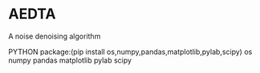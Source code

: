 # AEDTA
A noise denoising algorithm

PYTHON package:(pip install os,numpy,pandas,matplotlib,pylab,scipy)
os
numpy
pandas
matplotlib
pylab
scipy
